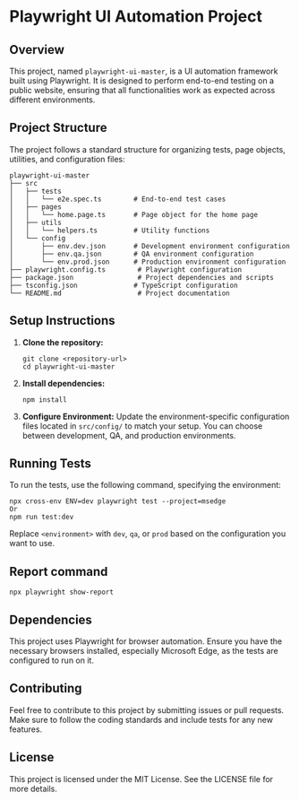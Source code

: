 # Playwright UI Automation Project

## Overview
This project, named `playwright-ui-master`, is a UI automation framework built using Playwright. It is designed to perform end-to-end testing on a public website, ensuring that all functionalities work as expected across different environments.

## Project Structure
The project follows a standard structure for organizing tests, page objects, utilities, and configuration files:

```
playwright-ui-master
├── src
│   ├── tests
│   │   └── e2e.spec.ts        # End-to-end test cases
│   ├── pages
│   │   └── home.page.ts       # Page object for the home page
│   ├── utils
│   │   └── helpers.ts         # Utility functions
│   └── config
│       ├── env.dev.json       # Development environment configuration
│       ├── env.qa.json        # QA environment configuration
│       └── env.prod.json      # Production environment configuration
├── playwright.config.ts        # Playwright configuration
├── package.json                # Project dependencies and scripts
├── tsconfig.json              # TypeScript configuration
└── README.md                   # Project documentation
```

## Setup Instructions
1. **Clone the repository:**
   ```
   git clone <repository-url>
   cd playwright-ui-master
   ```

2. **Install dependencies:**
   ```
   npm install
   ```

3. **Configure Environment:**
   Update the environment-specific configuration files located in `src/config/` to match your setup. You can choose between development, QA, and production environments.

## Running Tests
To run the tests, use the following command, specifying the environment:
```
npx cross-env ENV=dev playwright test --project=msedge
Or
npm run test:dev
```
Replace `<environment>` with `dev`, `qa`, or `prod` based on the configuration you want to use.

## Report command
```
npx playwright show-report

```
## Dependencies
This project uses Playwright for browser automation. Ensure you have the necessary browsers installed, especially Microsoft Edge, as the tests are configured to run on it.

## Contributing
Feel free to contribute to this project by submitting issues or pull requests. Make sure to follow the coding standards and include tests for any new features.

## License
This project is licensed under the MIT License. See the LICENSE file for more details.